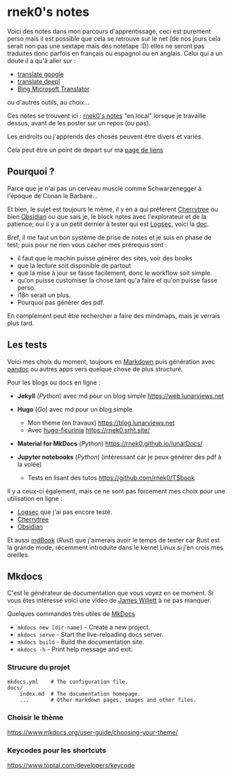 # rnek0's notes

Voici des notes dans mon parcours d'apprentissage, ceci est purement perso mais il est possible que cela se retrouve sur le net (de nos jours cela serait non pas une sextape mais des notetape :D) elles ne seront pas traduites donc parfois en français ou espagnol ou en anglais. Celui qui a un doute il a qu'à aller sur :

* [translate google](https://translate.google.fr)
* [translate deepl](https://www.deepl.com/translator)
* [Bing Microsoft Translator](https://www.bing.com/translator/)

ou d'autres outils, au choix...

Ces notes se trouvent ici : [rnek0's notes](http://127.0.0.1:8000/) "en local" lorsque je travaille dessus, avant de les poster sur un repos (ou pas).

Les endroits ou j'apprends des choses peuvent être divers et variés.

Cela peut être un point de depart sur ma [page de liens](https://web.lunarviews.net/enlaces/)

## Pourquoi ?

Parce que je n'ai pas un cerveau musclé comme Schwarzenegger à l'époque de Conan le Barbare...

Et bien, le sujet est toujours le même, il y en a qui préfèrent [Cherrytree](https://framalibre.org/content/cherrytree) ou bien [Obsidian](https://obsidian.md/) ou que sais je, le block notes avec l'explorateur et de la patience; oui il y a un petit dernier à tester qui est [Logsec](https://github.com/logseq/logseq), voici la [doc](https://docs.logseq.com/#/page/start%20here).  

Bref, il me faut un bon système de prise de notes et je suis en phase de test; puis pour ne rien vous cacher mes prérequis sont :

* il faut que le machin puisse générer des sites, voir des books 
* que la lecture soit disponible de partout 
* que la mise à jour se fasse facilement, donc le workflow soit simple.
* qu'on puisse customiser la chose tant qu'a faire et qu'on puisse fasse perso.
* i18n serait un plus.
* Pourquoi pas générer des pdf.

En complement peut être rechercher a faire des mindmaps, mais je verrais plus tard.

## Les tests

Voici mes choix du moment, toujours en [Markdown](https://daringfireball.net/projects/markdown/) puis génération avec [pandoc](https://pandoc.org/) ou autres apps vers quelque chose de plus structuré.

Pour les blogs ou docs en ligne :

* **Jekyll** (*Python*) avec md pour un blog simple <https://web.lunarviews.net>
* **Hugo** (*Go*) avec md pour un blog simple 
    * Mon theme (en travaux) <https://blog.lunarviews.net>
    * Avec [hugo-ficurinia](https://gitlab.com/gabmus/hugo-ficurinia) <https://rnek0.srht.site/>
* **Material for MkDocs** (*Python*) <https://rnek0.github.io/lunarDocs/>

* **Jupyter notebooks** (*Python*) (intéressant car je peux générer des pdf à la volée)
    * Tests en lisant des tutos <https://github.com/rnek0/TSbook>  

Il y a ceux-ci également, mais ce ne sont pas forcement mes choix pour une utilisation en ligne :

* [Logsec](https://framalibre.org/content/logseq) que j'ai pas encore testé.
* [Cherrytree](https://framalibre.org/content/cherrytree)
* [Obsidian](https://obsidian.md/)

Et aussi [mdBook](https://rust-lang.github.io/mdBook/) (*Rust*) que j'aimerais avoir le temps de tester car Rust est la grande mode, récemment introduite dans le kernel Linux si j'en crois mes oreilles.

## Mkdocs

C'est le générateur de documentation que vous voyez en ce moment. Si vous êtes intéressé voici une video de [James Willett](https://yewtu.be/watch?v=Q-YA_dA8C20) à ne pas manquer.  

Quelques commandes très utiles de [MkDocs](https://www.mkdocs.org/)

* `mkdocs new [dir-name]` - Create a new project.
* `mkdocs serve` - Start the live-reloading docs server.
* `mkdocs build` - Build the documentation site.
* `mkdocs -h` - Print help message and exit.

### Strucure du projet

    mkdocs.yml    # The configuration file.
    docs/
        index.md  # The documentation homepage.
        ...       # Other markdown pages, images and other files.

### Choisir le thème

<https://www.mkdocs.org/user-guide/choosing-your-theme/>

### Keycodes pour les shortcuts

<https://www.toptal.com/developers/keycode>